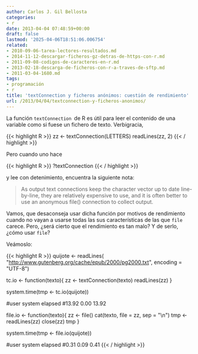 ```yaml
---
author: Carlos J. Gil Bellosta
categories:
- r
date: 2013-04-04 07:48:59+00:00
draft: false
lastmod: '2025-04-06T18:51:06.006754'
related:
- 2010-09-06-tarea-lectores-resultados.md
- 2014-11-12-descargar-ficheros-gz-detras-de-https-con-r.md
- 2011-09-08-codigos-de-caracteres-en-r.md
- 2013-02-18-descarga-de-ficheros-con-r-a-traves-de-sftp.md
- 2011-03-04-1680.md
tags:
- programación
- r
title: 'textConnection y ficheros anónimos: cuestión de rendimiento'
url: /2013/04/04/textconnection-y-ficheros-anonimos/
---
```


La función `textConnection `de R es útil para leer el contenido de una variable como si fuese un fichero de texto. Verbigracia,

{{< highlight R >}}
zz <- textConnection(LETTERS)
readLines(zz, 2)
{{< / highlight >}}

Pero cuando uno hace

{{< highlight R >}}
?textConnection
{{< / highlight >}}

y lee con detenimiento, encuentra la siguiente nota:

>As output text connections keep the character vector up to date line-by-line, they are relatively expensive to use, and it is often better to use an anonymous file() connection to collect output.

Vamos, que desaconseja usar dicha función por motivos de rendimiento cuando no vayan a usarse todas las sus características de las que `file` carece. Pero, ¿será cierto que el rendimiento es tan malo? Y de serlo, ¿cómo usar `file`?

Veámoslo:

{{< highlight R >}}
quijote <- readLines(
  "http://www.gutenberg.org/cache/epub/2000/pg2000.txt",
  encoding = "UTF-8")

tc.io <- function(texto){
  zz <- textConnection(texto)
  readLines(zz)
}

system.time(tmp <- tc.io(quijote))

#user  system elapsed
#13.92    0.00   13.92

file.io <- function(texto){
  zz <- file()
  cat(texto, file = zz, sep = "\n")
  tmp <- readLines(zz)
  close(zz)
  tmp
}


system.time(tmp <- file.io(quijote))

#user  system elapsed
#0.31    0.09    0.41
{{< / highlight >}}